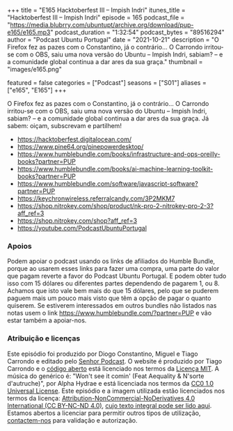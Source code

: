 +++
title = "E165 Hacktoberfest III – Impish Indri"
itunes_title = "Hacktoberfest III – Impish Indri"
episode = 165
podcast_file = "https://media.blubrry.com/ubuntupt/archive.org/download/pup-e165/e165.mp3"
podcast_duration = "1:32:54"
podcast_bytes = "89516294"
author = "Podcast Ubuntu Portugal"
date = "2021-10-21"
description = "O Firefox fez as pazes com o Constantino, já o contrário… O Carrondo irritou-se com o OBS, saiu uma nova versão do Ubuntu – Impish Indri, sabiam? – e a comunidade global continua a dar ares da sua graça."
thumbnail = "images/e165.png"

featured = false
categories = ["Podcast"]
seasons = ["S01"]
aliases = ["e165", "E165"]
+++

O Firefox fez as pazes com o Constantino, já o contrário… O Carrondo irritou-se com o OBS, saiu uma nova versão do Ubuntu – Impish Indri, sabiam? – e a comunidade global continua a dar ares da sua graça.
Já sabem: oiçam, subscrevam e partilhem!

* https://hacktoberfest.digitalocean.com/
* https://www.pine64.org/pinepowerdesktop/
* https://www.humblebundle.com/books/infrastructure-and-ops-oreilly-books?partner=PUP
* https://www.humblebundle.com/books/ai-machine-learning-toolkit-books?partner=PUP
* https://www.humblebundle.com/software/javascript-software?partner=PUP
* https://keychronwireless.referralcandy.com/3P2MKM7
* https://shop.nitrokey.com/shop/product/nk-pro-2-nitrokey-pro-2-3?aff_ref=3
* https://shop.nitrokey.com/shop?aff_ref=3
* https://youtube.com/PodcastUbuntuPortugal


### Apoios
Podem apoiar o podcast usando os links de afiliados do Humble Bundle, porque ao usarem esses links para fazer uma compra, uma parte do valor que pagam reverte a favor do Podcast Ubuntu Portugal.
E podem obter tudo isso com 15 dólares ou diferentes partes dependendo de pagarem 1, ou 8.
Achamos que isto vale bem mais do que 15 dólares, pelo que se puderem paguem mais um pouco mais visto que têm a opção de pagar o quanto quiserem.
Se estiverem interessados em outros bundles não listados nas notas usem o link https://www.humblebundle.com/?partner=PUP e vão estar também a apoiar-nos.

### Atribuição e licenças
Este episódio foi produzido por Diogo Constantino, Miguel e Tiago Carrondo e editado pelo [Senhor Podcast](https://senhorpodcast.pt/).
O website é produzido por Tiago Carrondo e o [código aberto](https://gitlab.com/podcastubuntuportugal/website) está licenciado nos termos da [Licença MIT](https://gitlab.com/podcastubuntuportugal/website/main/LICENSE).
A música do genérico é: "Won't see it comin' (Feat Aequality & N'sorte d'autruche)", por Alpha Hydrae e está licenciada nos termos da [CC0 1.0 Universal License](https://creativecommons.org/publicdomain/zero/1.0/).
Este episódio e a imagem utilizada estão licenciados nos termos da licença: [Attribution-NonCommercial-NoDerivatives 4.0 International (CC BY-NC-ND 4.0)](https://creativecommons.org/licenses/by-nc-nd/4.0/), [cujo texto integral pode ser lido aqui](https://creativecommons.org/licenses/by-nc-nd/4.0/legalcode). Estamos abertos a licenciar para permitir outros tipos de utilização, [contactem-nos](https://podcastubuntuportugal.org/contactos) para validação e autorização.

